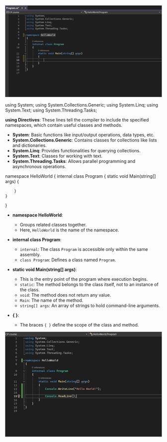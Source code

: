 ![](images/Pasted%20image%2020240611105741.png)

using System;
using System.Collections.Generic;
using System.Linq;
using System.Text;
using System.Threading.Tasks;

**using Directives**: These lines tell the compiler to include the specified namespaces, which contain useful classes and methods.

- **System**: Basic functions like input/output operations, data types, etc.
- **System.Collections.Generic**: Contains classes for collections like lists and dictionaries.
- **System.Linq**: Provides functionalities for querying collections.
- **System.Text**: Classes for working with text.
- **System.Threading.Tasks**: Allows parallel programming and asynchronous operations.

namespace HelloWorld
{
    internal class Program
    {
        static void Main(string[] args)
        {

        }
    }
}

- **namespace HelloWorld**:
    
    - Groups related classes together.
    - Here, `HelloWorld` is the name of the namespace.
- **internal class Program**:
    
    - `internal`: The class `Program` is accessible only within the same assembly.
    - `class Program`: Defines a class named `Program`.
- **static void Main(string[] args)**:
    
    - This is the entry point of the program where execution begins.
    - `static`: The method belongs to the class itself, not to an instance of the class.
    - `void`: The method does not return any value.
    - `Main`: The name of the method.
    - `string[] args`: An array of strings to hold command-line arguments.
- **{ }**:
    
    - The braces `{ }` define the scope of the class and method.

![](images/Pasted%20image%2020240611120815.png)